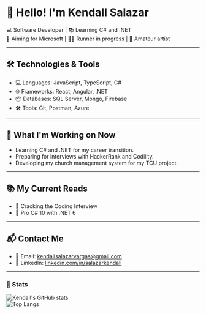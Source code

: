 # 👋 Hello! I'm Kendall Salazar

💻 Software Developer | 📚 Learning C# and .NET  
🎯 Aiming for Microsoft | 🏃‍♂️ Runner in progress | 🎨 Amateur artist

---

## 🛠️ Technologies & Tools  
- 💻 Languages: JavaScript, TypeScript, C#
- 🌐 Frameworks: React, Angular, .NET
- 📦 Databases: SQL Server, Mongo, Firebase 
- 🛠️ Tools: Git, Postman, Azure   

---

<!-- Under development 
## 🚀 Featured Projects  
- 📊 [Church Management System](https://github.com/your-username/your-repo) - TCU project for managing members, events, and inventories.  
- 📱 [Minibus Usage Tracking App](https://github.com/your-username/your-repo) - Mobile application for tracking vehicle usage in the church.  
---
-->

## 📌 What I'm Working on Now  
- Learning C# and .NET for my career transition.  
- Preparing for interviews with HackerRank and Codility.  
- Developing my church management system for my TCU project.  

---

## 📚 My Current Reads  
- 📖 Cracking the Coding Interview  
- 📖 Pro C# 10 with .NET 6

---

## 📬 Contact Me  
- 📧 Email: [kendallsalazarvargas@gmail.com](mailto:kendallsalazarvargas@gmail.com)  
- 💼 LinkedIn: [linkedin.com/in/salazarkendall](https://linkedin.com/in/salazarkendall)  

---

### 🚀 Stats
![Kendall's GitHub stats](https://github-readme-stats.vercel.app/api?username=your-username&show_icons=true&theme=radical)  
![Top Langs](https://github-readme-stats.vercel.app/api/top-langs/?username=your-username&layout=compact&theme=radical)  

